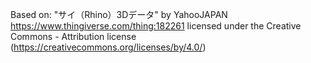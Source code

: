 Based on:
"サイ（Rhino）3Dデータ" by YahooJAPAN
https://www.thingiverse.com/thing:182261
licensed under the Creative Commons - Attribution license (https://creativecommons.org/licenses/by/4.0/)